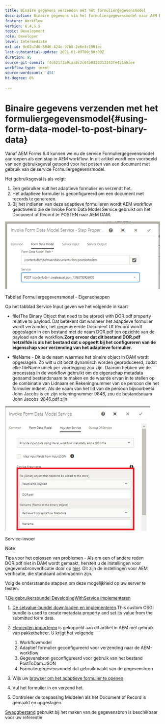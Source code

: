 ```yaml
---
title: Binaire gegevens verzenden met het formuliergegevensmodel
description: Binaire gegevens via het formuliergegevensmodel naar AEM DAM verzenden
feature: Workflow
version: 6.4,6.5
topic: Development
role: Developer
level: Intermediate
exl-id: 9c62a7d6-8846-424c-97b8-2e6e3c1501ec
last-substantial-update: 2021-01-09T00:00:00Z
duration: 95
source-git-commit: f4c621f3a9caa8c2c64b8323312343fe421a5aee
workflow-type: tm+mt
source-wordcount: '454'
ht-degree: 0%

---
```


# Binaire gegevens verzenden met het formuliergegevensmodel{#using-form-data-model-to-post-binary-data}

Vanaf AEM Forms 6.4 kunnen we nu de service Formuliergegevensmodel aanroepen als een stap in AEM workflow. In dit artikel wordt een voorbeeld van een gebruiksgeval getoond voor het posten van een document met gebruik van de service Formuliergegevensmodel.

Het gebruiksgeval is als volgt:

1. Een gebruiker vult het adaptieve formulier en verzendt het.
1. Het adaptieve formulier is geconfigureerd om een document met records te genereren.
1. Bij het indienen van deze adaptieve formulieren wordt AEM workflow geactiveerd die de Invoke Form Data Model Service gebruikt om het Document of Record te POSTEN naar AEM DAM.

![posttodam](assets/posttodamshot1.png)

Tabblad Formuliergegevensmodel - Eigenschappen

Op het tabblad Service Input geven we het volgende in kaart

* file(The Binary Object that need to be stored) with DOR.pdf property relative to payload. Dat betekent dat wanneer het adaptieve formulier wordt verzonden, het gegenereerde Document Of Record wordt opgeslagen in een bestand met de naam DOR.pdf ten opzichte van de payload van de workflow.**Zorg ervoor dat dit bestand DOR.pdf hetzelfde is als het bestand dat u opgeeft bij het configureren van de eigenschap voor verzending van het adaptieve formulier.**

* fileName - Dit is de naam waarmee het binaire object in DAM wordt opgeslagen. Zo wilt u dit bezit dynamisch worden geproduceerd, zodat elke fileName uniek per voorlegging zou zijn. Daarom hebben we de processtap in de workflow gebruikt om de eigenschap metadata genaamd bestandsnaam te maken en de waarde ervan in te stellen op de combinatie van Lidnaam en Rekeningnummer van de persoon die het formulier indient. Als de naam van het lid van de persoon bijvoorbeeld John Jacobs is en zijn rekeningnummer 9846, zou de bestandsnaam John Jacobs_9846.pdf zijn

![fdmserviceinput](assets/fdminputservice.png)

Service-invoer

>[!NOTE]
>
>Tips voor het oplossen van problemen - Als om een of andere reden DOR.pdf niet in DAM wordt gemaakt, herstelt u de instellingen voor gegevensbronverificatie door op [hier](http://localhost:4502/mnt/overlay/fd/fdm/gui/components/admin/fdmcloudservice/properties.html?item=%2Fconf%2Fglobal%2Fsettings%2Fcloudconfigs%2Ffdm%2Fpostdortodam). Dit zijn de instellingen voor AEM verificatie, die standaard admin/admin zijn.

Volg de onderstaande stappen om deze mogelijkheid op uw server te testen:

1.[De gebruikersbundel DevelopingWithService implementeren](/help/forms/assets/common-osgi-bundles/DevelopingWithServiceUser.jar)

1. [De setvalue-bundel downloaden en implementeren](/help/forms/assets/common-osgi-bundles/SetValueApp.core-1.0-SNAPSHOT.jar).This custom OSGI bundle is used to create metadata property and set its value from the submitted form data.

1. [Elementen importeren](assets/postdortodam.zip) is gekoppeld aan dit artikel in AEM met gebruik van pakketbeheer. U krijgt het volgende

   1. Workflowmodel
   1. Adaptief formulier geconfigureerd voor verzending naar de AEM-workflow
   1. Gegevensbron geconfigureerd voor gebruik van het bestand PostToDam.JSON
   1. Formuliergegevensmodel dat gebruikmaakt van de gegevensbron

1. Wijs uw [browser om het adaptieve formulier te openen](http://localhost:4502/content/dam/formsanddocuments/helpx/timeoffrequestform/jcr:content?wcmmode=disabled)
1. Vul het formulier in en verzend het.
1. Controleer de toepassing Middelen als het Document of Record is gemaakt en opgeslagen.


[Swaggbestand](http://localhost:4502/conf/global/settings/cloudconfigs/fdm/postdortodam/jcr:content/swaggerFile) gebruikt bij het maken van de gegevensbron is beschikbaar voor uw referentie
